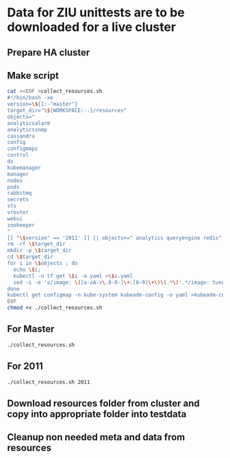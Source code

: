 # Data for ZIU unittests are to be downloaded for a live cluster

## Prepare HA cluster

## Make script
``` bash
cat <<EOF >collect_resources.sh
#!/bin/bash -xe
version=\${1:-"master"}
target_dir="\${WORKSPACE:-.}/resources"
objects="
analyticsalarm
analyticssnmp
cassandra
config
configmaps
control
ds
kubemanager
manager
nodes
pods
rabbitmq
secrets
sts
vrouter
webui
zookeeper
"
[[ "\$version" == '2011' ]] || objects+=" analytics queryengine redis"
rm -rf \$target_dir
mkdir -p \$target_dir
cd \$target_dir
for i in \$objects ; do
  echo \$i;
  kubectl -n tf get \$i -o yaml >\$i.yaml
  sed -i -e 's/image: \([a-zA-z\.0-9-]\+:[0-9]\+\)\(.*\):.*/image: tungstenfabric\2:{{ .Tag }}/g' \$i.yaml
done
kubectl get configmap -n kube-system kubeadm-config -o yaml >kubeadm-config.yaml
EOF
chmod +x ./collect_resources.sh
```

## For Master
``` bash
./collect_resources.sh
```

## For 2011
``` bash
./collect_resources.sh 2011
```


## Download resources folder from cluster and copy into appropriate folder into testdata

## Cleanup non needed meta and data from resources
